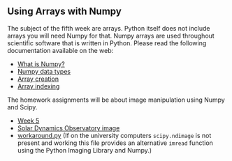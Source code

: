 ## Using Arrays with Numpy
The subject of the fifth week are arrays. Python itself does not include 
arrays you will need Numpy for that. Numpy arrays are used throughout 
scientific software that is written in Python. Please read the 
following documentation available on the web:

* [What is Numpy?](http://docs.scipy.org/doc/numpy/user/whatisnumpy.html)
* [Numpy data types](http://docs.scipy.org/doc/numpy/user/basics.types.html)
* [Array creation](http://docs.scipy.org/doc/numpy/user/basics.creation.html)
* [Array indexing](http://docs.scipy.org/doc/numpy/user/basics.indexing.html)

The homework assignments will be about image manipulation using Numpy and
Scipy.

* [Week 5](assignment-week-5.pdf)
* [Solar Dynamics Observatory image](f_211_193_171_1024.png)
* [workaround.py](workaround.py) (If on the university computers `scipy.ndimage`
  is not present and working this file provides an alternative `imread` function
  using the Python Imaging Library and Numpy.)
